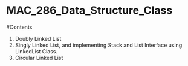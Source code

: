 # MAC_286_Data_Structure_Class
#Contents
1. Doubly Linked List
2. Singly Linked List, and implementing Stack and List Interface using LinkedList Class.
3. Circular Linked List
